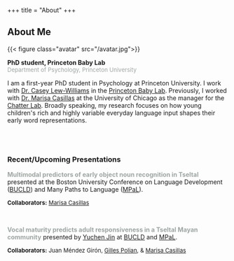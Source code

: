 +++
title = "About"
+++

## About Me

{{< figure class="avatar" src="/avatar.jpg">}}

<b>PhD student, Princeton Baby Lab</b>
<br>
<font size="-1"><span style="color:#9ea6a2">Department of Psychology, Princeton University</span></font>

I am a first-year PhD student in Psychology at Princeton University. I work with [Dr. Casey Lew-Williams](https://psych.princeton.edu/person/casey-lew-williams) in the [Princeton Baby Lab](https://babylab.princeton.edu/). Previously, I worked with [Dr. Marisa Casillas](https://humdev.uchicago.edu/directory/marisa-casillas) at the University of Chicago as the manager for the [Chatter Lab](https://chatterlab.uchicago.edu/). Broadly speaking, my research focuses on how young children's rich and highly variable everyday language input shapes their early word representations.

<br>
<br>

### Recent/Upcoming Presentations

<b><span style="color:#9ea6a2">Multimodal predictors of early object noun recognition in Tseltal</span></b> presented at the Boston University Conference on Language Development ([BUCLD](https://www.bu.edu/bucld/)) and Many Paths to Language ([MPaL](https://www.mpi.nl/events/many-paths-language-mpal-2023)).</font>

<font size="-1">**Collaborators:** [Marisa Casillas](https://humdev.uchicago.edu/directory/marisa-casillas)</font>

<br>

<b><span style="color:#9ea6a2">Vocal maturity predicts adult responsiveness in a Tseltal Mayan community</b></span> presented by [Yuchen Jin](https://regenchen.github.io/) at [BUCLD](https://www.bu.edu/bucld/) and [MPaL](https://www.mpi.nl/events/many-paths-language-mpal-2023).

<font size="-1">**Collaborators:** Juan Méndez Girón, [Gilles Polian](https://ciesas.edu.mx/investigacion/personal-academico/polian-gilles/), & [Marisa Casillas](https://humdev.uchicago.edu/directory/marisa-casillas)</font>
